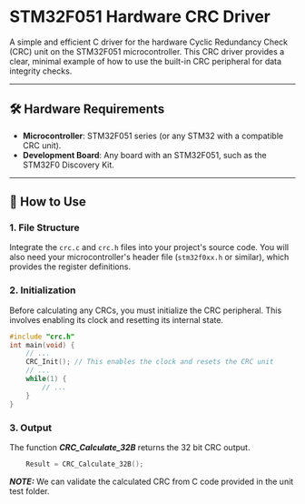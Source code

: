 # STM32F051 Hardware CRC Driver

A simple and efficient C driver for the hardware Cyclic Redundancy Check (CRC) unit on the STM32F051 microcontroller. This CRC driver provides a clear, minimal example of how to use the built-in CRC peripheral for data integrity checks.

---

## 🛠️ Hardware Requirements

* **Microcontroller**: STM32F051 series (or any STM32 with a compatible CRC unit).
* **Development Board**: Any board with an STM32F051, such as the STM32F0 Discovery Kit.

---

## 🔧 How to Use

### 1. File Structure

Integrate the `crc.c` and `crc.h` files into your project's source code. You will also need your microcontroller's header file (`stm32f0xx.h` or similar), which provides the register definitions.

### 2. Initialization

Before calculating any CRCs, you must initialize the CRC peripheral. This involves enabling its clock and resetting its internal state.

```c
#include "crc.h"
int main(void) {
    // ...
    CRC_Init(); // This enables the clock and resets the CRC unit
    // ...
    while(1) {
        // ...
    }
}
```

### 3. Output

The function ***CRC_Calculate_32B*** returns the 32 bit CRC output. 

```C
    Result = CRC_Calculate_32B();
```

***NOTE:*** We can validate the calculated CRC from C code provided in the unit test folder. 